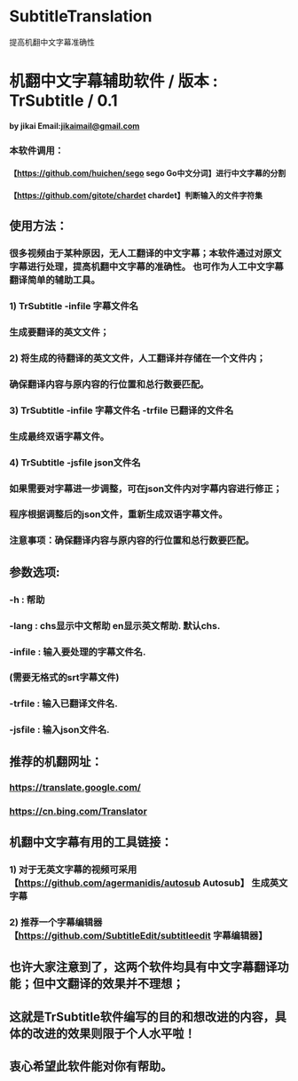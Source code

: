 # SubtitleTranslation
提高机翻中文字幕准确性

# 机翻中文字幕辅助软件 / 版本 : TrSubtitle / 0.1 
####  by jikai   Email:jikaimail@gmail.com
### 本软件调用：
#### 【https://github.com/huichen/sego  sego Go中文分词】进行中文字幕的分割
#### 【https://github.com/gitote/chardet  chardet】判断输入的文件字符集

## 使用方法：
###     很多视频由于某种原因，无人工翻译的中文字幕；本软件通过对原文字幕进行处理，提高机翻中文字幕的准确性。 也可作为人工中文字幕翻译简单的辅助工具。
### 1) TrSubtitle -infile 字幕文件名  
###    生成要翻译的英文文件；
### 2) 将生成的待翻译的英文文件，人工翻译并存储在一个文件内；
###    确保翻译内容与原内容的行位置和总行数要匹配。
### 3) TrSubtitle -infile 字幕文件名  -trfile 已翻译的文件名  
###    生成最终双语字幕文件。
### 4) TrSubtitle -jsfile json文件名
###    如果需要对字幕进一步调整，可在json文件内对字幕内容进行修正；
###    程序根据调整后的json文件，重新生成双语字幕文件。   
### 注意事项：确保翻译内容与原内容的行位置和总行数要匹配。 

## 参数选项:
###  -h          : 帮助
###  -lang       : chs显示中文帮助 en显示英文帮助. 默认chs.
###  -infile     : 输入要处理的字幕文件名. 
###               (需要无格式的srt字幕文件)
###  -trfile     : 输入已翻译文件名. 
###  -jsfile     : 输入json文件名.   

## 推荐的机翻网址：
### https://translate.google.com/
### https://cn.bing.com/Translator

## 机翻中文字幕有用的工具链接： 
###  1) 对于无英文字幕的视频可采用【https://github.com/agermanidis/autosub Autosub】  生成英文字幕
###  2) 推荐一个字幕编辑器 【https://github.com/SubtitleEdit/subtitleedit  字幕编辑器】
##     也许大家注意到了，这两个软件均具有中文字幕翻译功能；但中文翻译的效果并不理想；
##  这就是TrSubtitle软件编写的目的和想改进的内容，具体的改进的效果则限于个人水平啦！
## 衷心希望此软件能对你有帮助。

